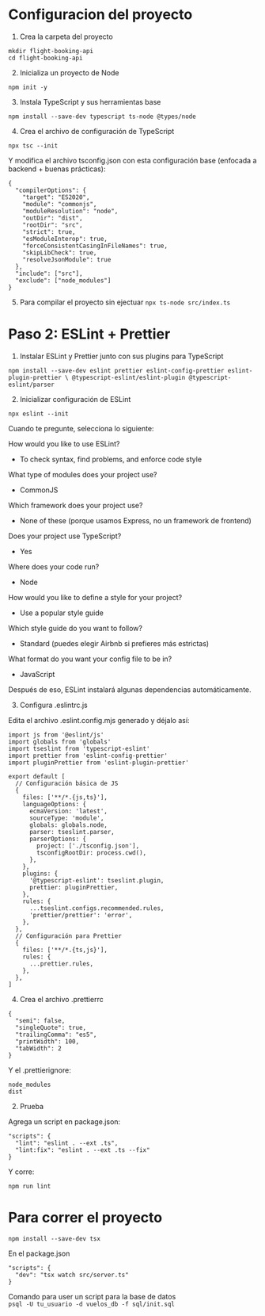 # Configuracion del proyecto

1. Crea la carpeta del proyecto

`mkdir flight-booking-api ` <br> 
`cd flight-booking-api`

2. Inicializa un proyecto de Node

`npm init -y`

3. Instala TypeScript y sus herramientas base

`npm install --save-dev typescript ts-node @types/node`

4. Crea el archivo de configuración de TypeScript

`npx tsc --init`


Y modifica el archivo tsconfig.json con esta configuración base (enfocada a backend + buenas prácticas):

```
{
  "compilerOptions": {
    "target": "ES2020",
    "module": "commonjs",
    "moduleResolution": "node",
    "outDir": "dist",
    "rootDir": "src",
    "strict": true,
    "esModuleInterop": true,
    "forceConsistentCasingInFileNames": true,
    "skipLibCheck": true,
    "resolveJsonModule": true
  },
  "include": ["src"],
  "exclude": ["node_modules"]
}
```

5. Para compilar el proyecto sin ejectuar
`npx ts-node src/index.ts`

# Paso 2: ESLint + Prettier
1. Instalar ESLint y Prettier junto con sus plugins para TypeScript


`npm install --save-dev eslint prettier eslint-config-prettier eslint-plugin-prettier \ @typescript-eslint/eslint-plugin @typescript-eslint/parser`

2. Inicializar configuración de ESLint

`npx eslint --init`

Cuando te pregunte, selecciona lo siguiente:

How would you like to use ESLint?

* To check syntax, find problems, and enforce code style

What type of modules does your project use?
* CommonJS

Which framework does your project use?
* None of these (porque usamos Express, no un framework de frontend)

Does your project use TypeScript?

* Yes

Where does your code run?

* Node

How would you like to define a style for your project?

* Use a popular style guide

Which style guide do you want to follow?

* Standard (puedes elegir Airbnb si prefieres más estrictas)

What format do you want your config file to be in?

* JavaScript

Después de eso, ESLint instalará algunas dependencias automáticamente.

 3. Configura .eslintrc.js

Edita el archivo .eslint.config.mjs generado y déjalo así:

```
import js from '@eslint/js'
import globals from 'globals'
import tseslint from 'typescript-eslint'
import prettier from 'eslint-config-prettier'
import pluginPrettier from 'eslint-plugin-prettier'

export default [
  // Configuración básica de JS
  {
    files: ['**/*.{js,ts}'],
    languageOptions: {
      ecmaVersion: 'latest',
      sourceType: 'module',
      globals: globals.node,
      parser: tseslint.parser,
      parserOptions: {
        project: ['./tsconfig.json'],
        tsconfigRootDir: process.cwd(),
      },
    },
    plugins: {
      '@typescript-eslint': tseslint.plugin,
      prettier: pluginPrettier,
    },
    rules: {
      ...tseslint.configs.recommended.rules,
      'prettier/prettier': 'error',
    },
  },
  // Configuración para Prettier
  {
    files: ['**/*.{ts,js}'],
    rules: {
      ...prettier.rules,
    },
  },
]
```

4. Crea el archivo .prettierrc
```
{
  "semi": false,
  "singleQuote": true,
  "trailingComma": "es5",
  "printWidth": 100,
  "tabWidth": 2
}
```

Y el .prettierignore:
```
node_modules
dist
```

2. Prueba

Agrega un script en package.json:
```
"scripts": {
  "lint": "eslint . --ext .ts",
  "lint:fix": "eslint . --ext .ts --fix"
}
```

Y corre:

`npm run lint`

# Para correr el proyecto

`npm install --save-dev tsx`

En el package.json

```
"scripts": {
  "dev": "tsx watch src/server.ts"
}
```

Comando para user un script para la base de datos
<br>
`psql -U tu_usuario -d vuelos_db -f sql/init.sql`